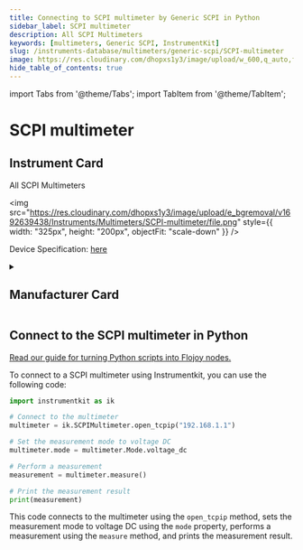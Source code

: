 ```yaml
---
title: Connecting to SCPI multimeter by Generic SCPI in Python
sidebar_label: SCPI multimeter
description: All SCPI Multimeters
keywords: [multimeters, Generic SCPI, InstrumentKit]
slug: /instruments-database/multimeters/generic-scpi/SCPI-multimeter
image: https://res.cloudinary.com/dhopxs1y3/image/upload/w_600,q_auto,f_auto/e_bgremoval/v1692639438/Instruments/Multimeters/SCPI-multimeter/file.jpg
hide_table_of_contents: true
---
```


import Tabs from '@theme/Tabs';
import TabItem from '@theme/TabItem';

# SCPI multimeter

## Instrument Card

<div className="flex">

<div>

All SCPI Multimeters

</div>

<img src="https://res.cloudinary.com/dhopxs1y3/image/upload/e_bgremoval/v1692639438/Instruments/Multimeters/SCPI-multimeter/file.png" style={{ width: "325px", height: "200px", objectFit: "scale-down" }} />

</div>

<div className="flex text-center">

<p>Device Specification: <a target="\_blank" href="/instruments-database/all-instruments/">here</a></p>

</div>

<details style={{ marginTop: "15px"}}>
<summary><h2>Manufacturer Card</h2></summary>

<img src="https://res.cloudinary.com/dhopxs1y3/image/upload/v1692142672/Instruments/Vendor%20Logos/FLOJOY_TEXT.png" style={{ width: "100%", height: "170px",objectFit: "scale-down" }} />

.

<ul>
  <li>Headquarters: nan</li>
  <li>Yearly Revenue (millions, USD): nan</li>
  <li>Vendor Website: <a href="https://en.wikipedia.org/wiki/Standard_Commands_for_Programmable_Instruments">here</a></li>
</ul>
</details>

## Connect to the SCPI multimeter in Python

[Read our guide for turning Python scripts into Flojoy nodes.](https://docs.flojoy.ai/custom-nodes/creating-custom-node/)
<Tabs>
<TabItem value="InstrumentKit" label="InstrumentKit">

To connect to a SCPI multimeter using Instrumentkit, you can use the following code:

```python
import instrumentkit as ik

# Connect to the multimeter
multimeter = ik.SCPIMultimeter.open_tcpip("192.168.1.1")

# Set the measurement mode to voltage DC
multimeter.mode = multimeter.Mode.voltage_dc

# Perform a measurement
measurement = multimeter.measure()

# Print the measurement result
print(measurement)
```

This code connects to the multimeter using the `open_tcpip` method, sets the measurement mode to voltage DC using the `mode` property, performs a measurement using the `measure` method, and prints the measurement result.

</TabItem>
</Tabs>